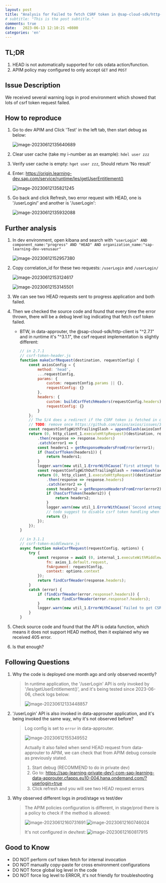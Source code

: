 ```yaml
---
layout: post
title: "Analysis for Failed to fetch CSRF token in @sap-cloud-sdk/http-client"
# subtitle: "This is the post subtitle."
comments: true
date:   2023-06-13 12:10:21 +0800
categories: 'en'
---
```


## TL;DR

1. HEAD is not automatically supported for cds odata action/function.
2. APIM policy may configured to only accept `GET` and `POST`

## Issue Description

We received several warning logs in prod environment which showed that lots of csrf token request failed.

## How to reproduce

1. Go to dev APIM and Click 'Test' in the left tab, then start debug as below:

   ![image-20230612135640689](/assets/images/posts/2023-06-13/image-20230612135640689.png)

2. Clear user cache (take my i-number as an example): `hdel user zzz`

3. Verify user cache is empty: `hget user zzz`, Should return 'No result'

4. Enter: <https://origin.learning-dev.sap.com/service/runtime/les/getUserEntitlement()>

   ![image-20230612135821245](/assets/images/posts/2023-06-13/image-20230612135821245.png)

5. Go back and click Refresh, two error request with HEAD, one is '/userLogin/' and another is '/userLogin':

   ![image-20230612135932088](/assets/images/posts/2023-06-13/image-20230612135932088.png)

## Further analysis

1. In dev environment, open kibana and search with `"userLogin" AND component_name:"progress" AND "HEAD" AND organization_name:"sap-learning-dev-venusaur"`

    ![image-20230612152957380](/assets/images/posts/2023-06-13/image-20230612152957380.png)

2. Copy correlation_id for these two requests: `/userLogin` and `/userLogin/`

    ![image-20230612153124617](/assets/images/posts/2023-06-13/image-20230612153124617.png)

    ![image-20230612153145501](/assets/images/posts/2023-06-13/image-20230612153145501.png)

3. We can see two HEAD requests sent to progress application and both failed.

4. Then we checked the source code and found that every time the error thrown, there will be a debug level log indicating that fetch csrf token failed.
  
    - BTW, in data-approuter, the @sap-cloud-sdk/http-client is "^2.7.1" and in runtime it's "^3.1.1", the csrf request implementation is slightly different:

      ```javascript
      // in 2.7.1
      // csrf-token-header.js
      function makeCsrfRequest(destination, requestConfig) {
          const axiosConfig = {
              method: 'head',
              ...requestConfig,
              params: {
                  custom: requestConfig.params || {},
                  requestConfig: {}
              },
              headers: {
                  custom: buildCsrfFetchHeaders(requestConfig.headers),
                  requestConfig: {}
              }
          };
          // The S/4 does a redirect if the CSRF token is fetched in case the '/' is not in the URL.
          // TODO: remove once https://github.com/axios/axios/issues/3369 is really fixed. Issue is closed but problem stays.
          const requestConfigWithTrailingSlash = appendSlash(axiosConfig);
          return (0, http_client_1.executeHttpRequest)(destination, requestConfigWithTrailingSlash)
              .then(response => response.headers)
              .catch(error1 => {
              const headers1 = getResponseHeadersFromError(error1);
              if (hasCsrfToken(headers1)) {
                  return headers1;
              }
              logger.warn(new util_1.ErrorWithCause(`First attempt to fetch CSRF token failed with the URL: ${requestConfigWithTrailingSlash.url}. Retrying without trailing slash.`, error1));
              const requestConfigWithOutTrailingSlash = removeSlash(axiosConfig);
              return (0, http_client_1.executeHttpRequest)(destination, requestConfigWithOutTrailingSlash)
                  .then(response => response.headers)
                  .catch(error2 => {
                  const headers2 = getResponseHeadersFromError(error2);
                  if (hasCsrfToken(headers2)) {
                      return headers2;
                  }
                  logger.warn(new util_1.ErrorWithCause(`Second attempt to fetch CSRF token failed with the URL: ${requestConfigWithOutTrailingSlash.url}. No CSRF token fetched.`, error2));
                  // todo suggest to disable csrf token handling when the API is implemented
                  return {};
              });
          });
      }
      ```

      ```javascript
      // in 3.1.1
      // csrf-token-middleware.js
      async function makeCsrfRequest(requestConfig, options) {
          try {
              const response = await (0, internal_1.executeWithMiddleware)(options.middleware, {
                  fn: axios_1.default.request,
                  fnArgument: requestConfig,
                  context: options.context
              });
              return findCsrfHeader(response.headers);
          }
          catch (error) {
              if (findCsrfHeader(error.response?.headers)) {
                  return findCsrfHeader(error.response?.headers);
              }
              logger.warn(new util_1.ErrorWithCause(`Failed to get CSRF token from  URL: ${requestConfig.url}.`, error));
          }
      }
      ```

5. Check source code and found that the API is odata function, which means it does not support HEAD method, then it explained why we received 405 error.

6. Is that enough?

## Following Questions

1. Why the code is deployed one month ago and only observed recently?

    > In runtime application, the '/userLogin' API is only invoked by '/les/getUserEntitlement()', and it's being tested since 2023-06-06, check logs below:
    >
    > ![image-20230612133448857](/assets/images/posts/2023-06-13/image-20230612133448857.png)

2. '/userLogin' API is also invoked in data-approuter application, and it's being invoked the same way, why it's not observed before?

    > Log config is set to `error` in data-approuter.
    >
    > ![image-20230612155349552](/assets/images/posts/2023-06-13/image-20230612155349552.png)
    >
    > Actually it also failed when send HEAD request from data-approuter to APIM, we can check that from APIM debug console as previously stated.
    >
    > 1. Start debug (RECOMMEND to do in private dev)
    > 2. Go to: <https://sap-learning-private-dev1-com-sap-learning-data-approuter.cfapps.eu10-004.hana.ondemand.com/?userlogin=true>
    > 3. Click refresh and you will see two HEAD request errors

3. Why observed different logs in prod/stage vs test/dev

    > The APIM policies configuration is different, in stage/prod there is a policy to check if the method is allowed:
    >
    > ![image-20230612160731691](/assets/images/posts/2023-06-13/image-20230612160731691.png)
    > ![image-20230612160746024](/assets/images/posts/2023-06-13/image-20230612160746024.png)
    >
    > It's not configured in dev/test:
    > ![image-20230612160817915](/assets/images/posts/2023-06-13/image-20230612160817915.png)

## Good to Know

- DO NOT perform csrf token fetch for internal invocation
- DO NOT manually copy-paste for cross environment configurations
- DO NOT force global log level in the code
- DO NOT force log level to ERROR, it's not friendly for troubleshooting
